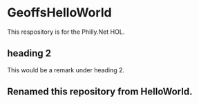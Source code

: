 # GeoffsHelloWorld
This respository is for the Philly.Net HOL.
## heading 2
This would be a remark under heading 2.
## Renamed this repository from HelloWorld.
